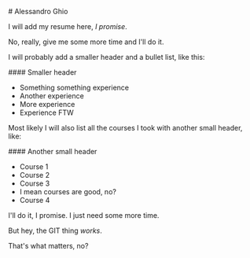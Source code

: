 # Alessandro Ghio

I will add my resume here, _I promise_.

No, really, give me some more time and I'll do it.

I will probably add a smaller header and a bullet list, like this:

#### Smaller header

- Something something experience
- Another experience
- More experience
- Experience FTW

Most likely I will also list all the courses I took with another small header, like:

#### Another small header

- Course 1
- Course 2
- Course 3
- I mean courses are good, no?
- Course 4

I'll do it, I promise. I just need some more time.

But hey, the GIT thing _works_.

That's what matters, no?
